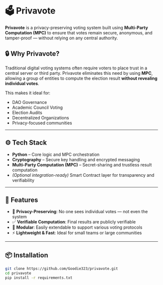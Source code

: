 # 🗳️ Privavote

**Privavote** is a privacy-preserving voting system built using **Multi-Party Computation (MPC)** to ensure that votes remain secure, anonymous, and tamper-proof — without relying on any central authority.

## 🔒 Why Privavote?

Traditional digital voting systems often require voters to place trust in a central server or third party. Privavote eliminates this need by using **MPC**, allowing a group of entities to compute the election result **without revealing individual votes**.

This makes it ideal for:

- DAO Governance
- Academic Council Voting
- Election Audits
- Decentralized Organizations
- Privacy-focused communities

---

## ⚙️ Tech Stack

- **Python** – Core logic and MPC orchestration
- **Cryptography** – Secure key handling and encrypted messaging
- **Multi-Party Computation (MPC)** – Secret-sharing and trustless result computation
- *(Optional integration-ready)* Smart Contract layer for transparency and verifiability

---

## 🚀 Features

- 🔐 **Privacy-Preserving**: No one sees individual votes — not even the system
- ✅ **Verifiable Computation**: Final results are publicly verifiable
- 🧩 **Modular**: Easily extendable to support various voting protocols
- ⚡ **Lightweight & Fast**: Ideal for small teams or large communities

---

## 📦 Installation

```bash
git clone https://github.com/Goodie323/privavote.git
cd privavote
pip install -r requirements.txt
